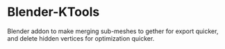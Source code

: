 # Blender-KTools
Blender addon to make merging sub-meshes to gether for export quicker, and delete hidden vertices for optimization quicker.
